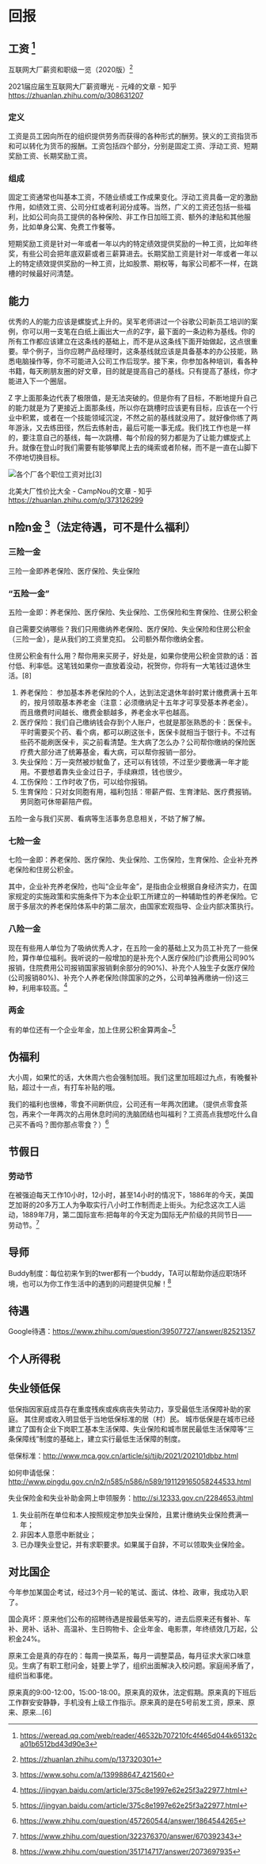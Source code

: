 # 回报

## 工资 [^1]

互联网大厂薪资和职级一览（2020版）[^7]

2021届应届生互联网大厂薪资曝光 - 元峰的文章 - 知乎
https://zhuanlan.zhihu.com/p/308631207

### 定义

工资是员工因向所在的组织提供劳务而获得的各种形式的酬劳。狭义的工资指货币和可以转化为货币的报酬。工资包括四个部分，分别是固定工资、浮动工资、短期奖励工资、长期奖励工资。

### 组成

固定工资通常也叫基本工资，不随业绩或工作成果变化。浮动工资具备一定的激励作用，如绩效工资、公司分红或者利润分成等。当然，广义的工资还包括一些福利，比如公司向员工提供的各种保险、非工作日加班工资、额外的津贴和其他服务，比如单身公寓、免费工作餐等。

短期奖励工资是针对一年或者一年以内的特定绩效提供奖励的一种工资，比如年终奖，有些公司会把年底双薪或者三薪算进去。长期奖励工资是针对一年或者一年以上的特定绩效提供奖励的一种工资，比如股票、期权等，每家公司都不一样，在跳槽的时候最好问清楚。

## 能力

优秀的人的能力应该是螺旋式上升的。吴军老师讲过一个谷歌公司新员工培训的案例，你可以用一支笔在白纸上画出大一点的Z字，最下面的一条边称为基线。你的所有工作都应该建立在这条线的基础上，而不是从这条线下面开始做起，这点很重要。举个例子，当你应聘产品经理时，这条基线就应该是具备基本的办公技能，熟悉电脑操作等，你不可能进入公司工作后现学。接下来，你参加各种培训，看各种书籍，每天刷朋友圈的好文章，目的就是提高自己的基线。只有提高了基线，你才能进入下一个圈层。

Z 字上面那条边代表了极限值，是无法突破的。但是你有了目标，不断地提升自己的能力就是为了更接近上面那条线，所以你在跳槽时应该更有目标，应该在一个行业中积累，或者在一个技能领域沉淀，不然之前的基线就没用了。就好像你练了两年游泳，又去练田径，然后去练射击，最后可能一事无成。我们找工作也是一样的，要注意自己的基线，每一次跳槽、每个阶段的努力都是为了让能力螺旋式上升。就像在登山时我们需要有能够攀爬上去的绳索或者阶梯，而不是一直在山脚下不停地切换目标。

![各个厂各个职位工资对比[3]](../img/salary.png)

北美大厂性价比大全 - CampNou的文章 - 知乎
https://zhuanlan.zhihu.com/p/373126299

## n险n金 [^2]（法定待遇，可不是什么福利）

### 三险一金

三险一金即养老保险、医疗保险、失业保险

### “五险一金”

五险一金即：养老保险、医疗保险、失业保险、工伤保险和生育保险、住房公积金

自己需要交纳哪些？我们只用缴纳养老保险、医疗保险、失业保险和住房公积金（三险一金），是从我们的工资里克扣。 公司额外帮你缴纳全套。

住房公积金有什么用？帮你用来买房子，好处是，如果你使用公积金贷款的话：首付低、利率低。这笔钱如果你一直放着没动，祝贺你，你将有一大笔钱过退休生活。[8]

1. 养老保险： 参加基本养老保险的个人，达到法定退休年龄时累计缴费满十五年的，按月领取基本养老金（注意：必须缴纳足十五年才可享受基本养老金）。而且缴费时间越长、缴费金额越多，养老金水平也越高。
2. 医疗保险：我们自己缴纳钱会存到个人账户，也就是那张熟悉的卡：医保卡。平时需要买个药、看个病，都可以刷这张卡，医保卡就相当于银行卡。不过有些药不能刷医保卡，买之前看清楚。生大病了怎么办？公司帮你缴纳的保险医疗费大部分进了统筹基金，看大病，可以帮你报销一部分。
3. 失业保险：万一突然被炒鱿鱼了，还可以有钱领，不过至少要缴满一年才能用。不要想着靠失业金过日子，手续麻烦，钱也很少。
4. 工伤保险：工作时收了伤，可以给你报销。
5. 生育保险：只对女同胞有用，福利包括：带薪产假、生育津贴、医疗费报销。男同胞可休带薪陪产假。

五险一金与我们买房、看病等生活事务息息相关，不妨了解了解。

### 七险一金

七险一金即：养老保险、医疗保险、失业保险、工伤保险，生育保险、企业补充养老保险和住房公积金。

其中，企业补充养老保险，也叫“企业年金”，是指由企业根据自身经济实力，在国家规定的实施政策和实施条件下为本企业职工所建立的一种辅助性的养老保险。它居于多层次的养老保险体系中的第二层次，由国家宏观指导、企业内部决策执行。

### 八险一金

现在有些用人单位为了吸纳优秀人才，在五险一金的基础上又为员工补充了一些保险，算作单位福利。我听说的一般增加的是补充个人医疗保险(门诊费用公司90%报销，住院费用公司报销国家报销剩余部分的90%)、补充个人独生子女医疗保险(公司报销80%)、补充个人养老保险(除国家的之外，公司单独再缴纳一份)这三种，利用率较高。[^4]

### 两金

有的单位还有一个企业年金，加上住房公积金算两金~[^4]

## 伪福利

大小周，如果忙的话，大休周六也会强制加班。我们这里加班超过九点，有晚餐补贴，超过十一点，有打车补贴的哦。

我们的福利也很棒，零食不间断供应，公司还有一年两次团建。（提供点零食茶包，再来个一年两次的占用休息时间的洗脑团结也叫福利？工资高点我想吃什么自己买不香吗？图你那点零食？）[^5]

## 节假日

### 劳动节

在被强迫每天工作10小时，12小时，甚至14小时的情况下，1886年的今天，美国芝加哥的20多万工人为争取实行八小时工作制而走上街头。为纪念这次工人运动，1889年7月，第二国际宣布:把每年的今天定为国际无产阶级的共同节日——劳动节。[^9]

## 导师

Buddy制度：每位初来乍到的twer都有一个buddy，TA可以帮助你适应职场环境，也可以为你工作生活中的遇到的问题提供见解！[^10]

## 待遇

Google待遇：https://www.zhihu.com/question/39507727/answer/82521357

## 个人所得税




## 失业领低保

低保指因家庭成员存在重度残疾或疾病丧失劳动力，享受最低生活保障补助的家庭。 其住房或收入明显低于当地低保标准的居（村）民。 城市低保是在城市已经建立了国有企业下岗职工基本生活保障、失业保险和城市居民最低生活保障等“三条保障线”制度的基础上，建立实行最低生活保障的制度。

低保标准：http://www.mca.gov.cn/article/sj/tjjb/2021/202101dbbz.html

如何申请低保：http://www.pingdu.gov.cn/n2/n585/n586/n589/191129165058244533.html

失业保险金和失业补助金网上申领服务：http://si.12333.gov.cn/2284653.jhtml

1. 失业前所在单位和本人按照规定参加失业保险，且累计缴纳失业保险费满一年；
1. 非因本人意愿中断就业；
1. 已办理失业登记，并有求职要求。如果属于自辞，不可以领取失业保险金。

## 对比国企

今年参加某国企考试，经过3个月一轮的笔试、面试、体检、政审，我成功入职了。

国企真坏：原来他们公布的招聘待遇是按最低来写的，进去后原来还有餐补、车补、房补、话补、高温补、生日购物卡、企业年金、电影票，年终绩效几万起，公积金24%。

原来工会是真的存在的：每周一换菜系，每月一调整菜品，每月征求大家口味意见。生病了有职工慰问金，娃要上学了，组织出面解决入校问题。家庭闹矛盾了，组织当和事佬。

原来真的9:00-12:00，15:00-18:00。原来真的双休，法定假期。原来真的下班后工作群安安静静，手机没有上级工作指示。原来真的是在5号前发工资，原来、原来、原来…[6]

[^1]: https://weread.qq.com/web/reader/46532b707210fc4f465d044k65132ca01b6512bd43d90e3
[^2]: https://www.sohu.com/a/139988647_421560
[^3]: https://www.zhihu.com/question/409409134/answer/1837909271
[^4]: https://jingyan.baidu.com/article/375c8e1997e62e25f3a22977.html
[^5]: https://www.zhihu.com/question/457260544/answer/1864544265
[^6]: https://www.zhihu.com/question/457260544/answer/1883729055
[^7]: https://zhuanlan.zhihu.com/p/137320301
[^8]: https://www.zhihu.com/people/song-bo-heng-81/posts
[^9]: https://www.zhihu.com/question/322376370/answer/670392343
[^10]: https://www.zhihu.com/question/351714717/answer/2073697935
